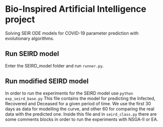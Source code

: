 # Bio-Inspired Artificial Intelligence project
Solving SEIR ODE models for COVID-19 parameter prediction with evolutionary algorithms.

## Run SEIRD model
Enter the SEIRD_model folder and run `runner.py`. 

## Run modified SEIRD model
In order to run the experiments for the SEIRD model use `python exp_seird_base.py`
This file contains the model for predicting the Infected, Recovered and Deceased for a given period of time.
We use the first 30 days as data for modelling the curve, and other 60 for comparing the real data with the predicted one.
Inside this file and in `seird_class.py` there are some comments blocks in order to run the experiments with NSGA-II or EA.
